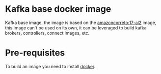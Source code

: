 # Kafka base docker image

Kafka base image, the image is based on the [amazoncorreto:17-al2](https://github.com/corretto/corretto-docker/blob/7996710c56ef95dba20bb0d5784b0e941dfdaa5b/17/jdk/al2/Dockerfile) image,
this image can't be used on its own, it can be leveraged to build kafka brokers, controllers, connect images, etc. 

# Pre-requisites

To build an image you need to install [docker](https://docs.docker.com/desktop/).

